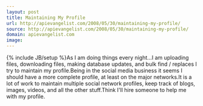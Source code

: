 ```yaml
---
layout: post
title: Maintaining My Profile
url: http://apievangelist.com/2008/05/30/maintaining-my-profile/
source: http://apievangelist.com/2008/05/30/maintaining-my-profile/
domain: apievangelist.com
image: 
---
```

{% include JB/setup %}As I am doing things every night...I am uploading files, downloading files, making database updates,  and bulk find / replaces I try to maintain my profile.Being in the social media business it seems I should have a more complete profile, at least on the major networks.It is a lot of work to maintain multiple social network profiles, keep track of blogs, images, videos, and all the other stuff.Think I'll hire someone to help me with my profile.
